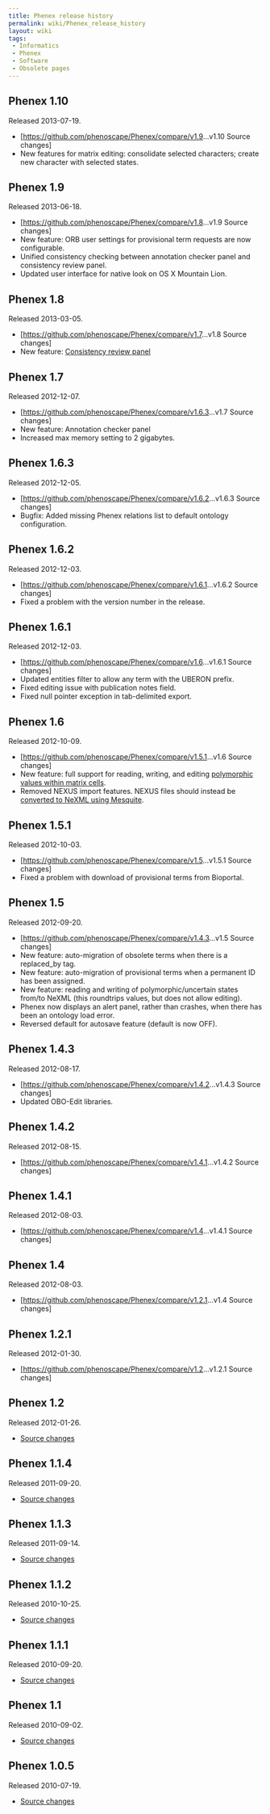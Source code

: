 ```yaml
---
title: Phenex release history
permalink: wiki/Phenex_release_history
layout: wiki
tags:
 - Informatics
 - Phenex
 - Software
 - Obsolete pages
---
```


## Phenex 1.10

Released 2013-07-19.

- \[<https://github.com/phenoscape/Phenex/compare/v1.9>...v1.10 Source
  changes\]
- New features for matrix editing: consolidate selected characters;
  create new character with selected states.

## Phenex 1.9

Released 2013-06-18.

- \[<https://github.com/phenoscape/Phenex/compare/v1.8>...v1.9 Source
  changes\]
- New feature: ORB user settings for provisional term requests are now
  configurable.
- Unified consistency checking between annotation checker panel and
  consistency review panel.
- Updated user interface for native look on OS X Mountain Lion.

## Phenex 1.8

Released 2013-03-05.

- \[<https://github.com/phenoscape/Phenex/compare/v1.7>...v1.8 Source
  changes\]
- New feature:
  <a href="Phenex#Consistency_Review_panel" class="wikilink"
  title="Consistency review panel">Consistency review panel</a>

## Phenex 1.7

Released 2012-12-07.

- \[<https://github.com/phenoscape/Phenex/compare/v1.6.3>...v1.7 Source
  changes\]
- New feature: Annotation checker panel
- Increased max memory setting to 2 gigabytes.

## Phenex 1.6.3

Released 2012-12-05.

- \[<https://github.com/phenoscape/Phenex/compare/v1.6.2>...v1.6.3
  Source changes\]
- Bugfix: Added missing Phenex relations list to default ontology
  configuration.

## Phenex 1.6.2

Released 2012-12-03.

- \[<https://github.com/phenoscape/Phenex/compare/v1.6.1>...v1.6.2
  Source changes\]
- Fixed a problem with the version number in the release.

## Phenex 1.6.1

Released 2012-12-03.

- \[<https://github.com/phenoscape/Phenex/compare/v1.6>...v1.6.1 Source
  changes\]
- Updated entities filter to allow any term with the UBERON prefix.
- Fixed editing issue with publication notes field.
- Fixed null pointer exception in tab-delimited export.

## Phenex 1.6

Released 2012-10-09.

- \[<https://github.com/phenoscape/Phenex/compare/v1.5.1>...v1.6 Source
  changes\]
- New feature: full support for reading, writing, and editing
  <a href="Phenex#Entering_polymorphic_or_uncertain_state_values"
  class="wikilink"
  title="polymorphic values within matrix cells">polymorphic values within
  matrix cells</a>.
- Removed NEXUS import features. NEXUS files should instead be
  <a href="Phenex#Importing_data_from_a_NEXUS_file" class="wikilink"
  title="converted to NeXML using Mesquite">converted to NeXML using
  Mesquite</a>.

## Phenex 1.5.1

Released 2012-10-03.

- \[<https://github.com/phenoscape/Phenex/compare/v1.5>...v1.5.1 Source
  changes\]
- Fixed a problem with download of provisional terms from Bioportal.

## Phenex 1.5

Released 2012-09-20.

- \[<https://github.com/phenoscape/Phenex/compare/v1.4.3>...v1.5 Source
  changes\]
- New feature: auto-migration of obsolete terms when there is a
  replaced_by tag.
- New feature: auto-migration of provisional terms when a permanent ID
  has been assigned.
- New feature: reading and writing of polymorphic/uncertain states
  from/to NeXML (this roundtrips values, but does not allow editing).
- Phenex now displays an alert panel, rather than crashes, when there
  has been an ontology load error.
- Reversed default for autosave feature (default is now OFF).

## Phenex 1.4.3

Released 2012-08-17.

- \[<https://github.com/phenoscape/Phenex/compare/v1.4.2>...v1.4.3
  Source changes\]
- Updated OBO-Edit libraries.

## Phenex 1.4.2

Released 2012-08-15.

- \[<https://github.com/phenoscape/Phenex/compare/v1.4.1>...v1.4.2
  Source changes\]

## Phenex 1.4.1

Released 2012-08-03.

- \[<https://github.com/phenoscape/Phenex/compare/v1.4>...v1.4.1 Source
  changes\]

## Phenex 1.4

Released 2012-08-03.

- \[<https://github.com/phenoscape/Phenex/compare/v1.2.1>...v1.4 Source
  changes\]

## Phenex 1.2.1

Released 2012-01-30.

- \[<https://github.com/phenoscape/Phenex/compare/v1.2>...v1.2.1 Source
  changes\]

## Phenex 1.2

Released 2012-01-26.

- [Source
  changes](https://github.com/phenoscape/Phenex/compare/v1.1.4…v1.2)

## Phenex 1.1.4

Released 2011-09-20.

- [Source
  changes](https://github.com/phenoscape/Phenex/compare/v1.1.3…v1.1.4)

## Phenex 1.1.3

Released 2011-09-14.

- [Source
  changes](https://github.com/phenoscape/Phenex/compare/v1.1.2…v1.1.3)

## Phenex 1.1.2

Released 2010-10-25.

- [Source
  changes](https://github.com/phenoscape/Phenex/compare/v1.1.1…v1.1.2)

## Phenex 1.1.1

Released 2010-09-20.

- [Source
  changes](https://github.com/phenoscape/Phenex/compare/v1.1…v1.1.1)

## Phenex 1.1

Released 2010-09-02.

- [Source
  changes](https://github.com/phenoscape/Phenex/compare/v1.0.5…v1.1)

## Phenex 1.0.5

Released 2010-07-19.

- [Source
  changes](https://github.com/phenoscape/Phenex/compare/v1.0.4…v1.0.5)
